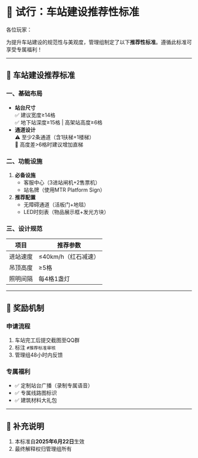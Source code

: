 # 📢 试行：车站建设推荐性标准

各位玩家：

为提升车站建设的规范性与美观度，管理组制定了以下**推荐性标准**。遵循此标准可享受专属福利！

---

## 🚉 车站建设推荐标准

### 一、基础布局
- **站台尺寸**  
  ✅ 建议宽度≥14格  
  ✅ 地下站深度≥15格 | 高架站高度≥6格
- **通道设计**  
  ⚠️ 至少2条通道（含1扶梯+1楼梯）  
  🔼 高度差>6格时建议增加直梯

### 二、功能设施
1. **必备设施**  
   - 客服中心（3进站闸机+2售票机）
   - 站名牌（使用MTR Platform Sign）
2. **推荐配置**  
   - 无障碍通道（活板门+地毯）  
   - LED时刻表（物品展示框+发光方块）

### 三、设计规范
| 项目       | 推荐参数              |
|------------|-----------------------|
| 进站速度   | ≤40km/h（红石减速）  |
| 吊顶高度   | ≥5格                 |
| 照明间隔   | 每4格1盏灯           |

---

## 🎁 奖励机制

### 申请流程
1. 车站完工后提交截图至QQ群
2. 标注 `#推荐标准审核`
3. 管理组48小时内反馈

### 专属福利
- ✅ 定制站台广播（录制专属语音）
- ✅ 专属线路图标识
- ✅ 建筑材料大礼包

---

## 📅 补充说明
1. 本标准自**2025年6月22日**生效
2. 最终解释权归管理组所有